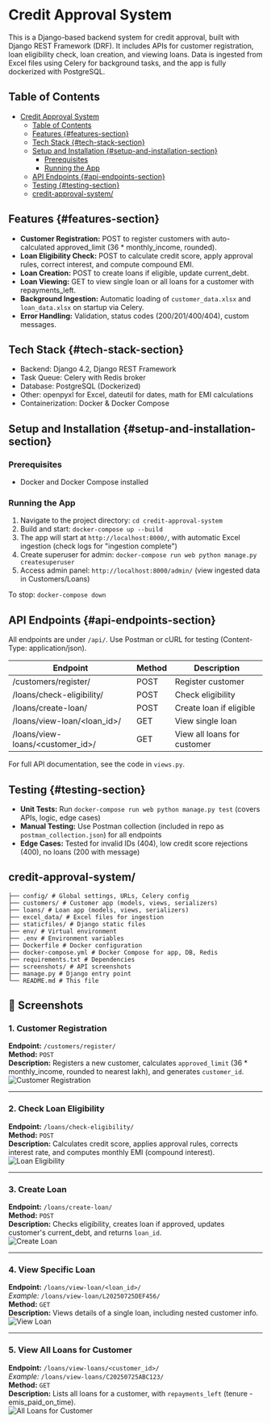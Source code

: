 # Credit Approval System

This is a Django-based backend system for credit approval, built with Django REST Framework (DRF). It includes APIs for customer registration, loan eligibility check, loan creation, and viewing loans. Data is ingested from Excel files using Celery for background tasks, and the app is fully dockerized with PostgreSQL.

## Table of Contents

- [Credit Approval System](#credit-approval-system)
  - [Table of Contents](#table-of-contents)
  - [Features {#features-section}](#features-features-section)
  - [Tech Stack {#tech-stack-section}](#tech-stack-tech-stack-section)
  - [Setup and Installation {#setup-and-installation-section}](#setup-and-installation-setup-and-installation-section)
    - [Prerequisites](#prerequisites)
    - [Running the App](#running-the-app)
  - [API Endpoints {#api-endpoints-section}](#api-endpoints-api-endpoints-section)
  - [Testing {#testing-section}](#testing-testing-section)
  - [credit-approval-system/](#credit-approval-system-1)
  
## Features {#features-section}

- **Customer Registration:** POST to register customers with auto-calculated approved_limit (36 * monthly_income, rounded).
- **Loan Eligibility Check:** POST to calculate credit score, apply approval rules, correct interest, and compute compound EMI.
- **Loan Creation:** POST to create loans if eligible, update current_debt.
- **Loan Viewing:** GET to view single loan or all loans for a customer with repayments_left.
- **Background Ingestion:** Automatic loading of `customer_data.xlsx` and `loan_data.xlsx` on startup via Celery.
- **Error Handling:** Validation, status codes (200/201/400/404), custom messages.

## Tech Stack {#tech-stack-section}

- Backend: Django 4.2, Django REST Framework
- Task Queue: Celery with Redis broker
- Database: PostgreSQL (Dockerized)
- Other: openpyxl for Excel, dateutil for dates, math for EMI calculations
- Containerization: Docker & Docker Compose

## Setup and Installation {#setup-and-installation-section}

### Prerequisites

- Docker and Docker Compose installed

### Running the App

1. Navigate to the project directory: `cd credit-approval-system`
2. Build and start: `docker-compose up --build`
3. The app will start at `http://localhost:8000/`, with automatic Excel ingestion (check logs for "ingestion complete")
4. Create superuser for admin: `docker-compose run web python manage.py createsuperuser`
5. Access admin panel: `http://localhost:8000/admin/` (view ingested data in Customers/Loans)

To stop: `docker-compose down`

## API Endpoints {#api-endpoints-section}

All endpoints are under `/api/`. Use Postman or cURL for testing (Content-Type: application/json).

| Endpoint | Method | Description |
|----------|--------|-------------|
| /customers/register/ | POST | Register customer |
| /loans/check-eligibility/ | POST | Check eligibility |
| /loans/create-loan/ | POST | Create loan if eligible |
| /loans/view-loan/<loan_id>/ | GET | View single loan |
| /loans/view-loans/<customer_id>/ | GET | View all loans for customer |

For full API documentation, see the code in `views.py`.

## Testing {#testing-section}

- **Unit Tests:** Run `docker-compose run web python manage.py test` (covers APIs, logic, edge cases)
- **Manual Testing:** Use Postman collection (included in repo as `postman_collection.json`) for all endpoints
- **Edge Cases:** Tested for invalid IDs (404), low credit score rejections (400), no loans (200 with message)

## credit-approval-system/
```
├── config/ # Global settings, URLs, Celery config
├── customers/ # Customer app (models, views, serializers)
├── loans/ # Loan app (models, views, serializers)
├── excel_data/ # Excel files for ingestion
├── staticfiles/ # Django static files
├── env/ # Virtual environment
├── .env # Environment variables
├── Dockerfile # Docker configuration
├── docker-compose.yml # Docker Compose for app, DB, Redis
├── requirements.txt # Dependencies
├── screenshots/ # API screenshots
├── manage.py # Django entry point
└── README.md # This file
```


## 📸 Screenshots

### 1. Customer Registration  

**Endpoint:** `/customers/register/`  
**Method:** `POST`  
**Description:** Registers a new customer, calculates `approved_limit` (36 * monthly_income, rounded to nearest lakh), and generates `customer_id`.  
![Customer Registration](screenshots/register-api.png)

---

### 2. Check Loan Eligibility  

**Endpoint:** `/loans/check-eligibility/`  
**Method:** `POST`  
**Description:** Calculates credit score, applies approval rules, corrects interest rate, and computes monthly EMI (compound interest).  
![Loan Eligibility](screenshots/check-eligibility.png)

---

### 3. Create Loan  

**Endpoint:** `/loans/create-loan/`  
**Method:** `POST`  
**Description:** Checks eligibility, creates loan if approved, updates customer's current_debt, and returns `loan_id`.  
![Create Loan](screenshots/create-loan.png)

---

### 4. View Specific Loan  

**Endpoint:** `/loans/view-loan/<loan_id>/`  
_Example:_ `/loans/view-loan/L20250725DEF456/`  
**Method:** `GET`  
**Description:** Views details of a single loan, including nested customer info.  
![View Loan](screenshots/view-loan.png)

---

### 5. View All Loans for Customer  

**Endpoint:** `/loans/view-loans/<customer_id>/`  
_Example:_ `/loans/view-loans/C20250725ABC123/`  
**Method:** `GET`  
**Description:** Lists all loans for a customer, with `repayments_left` (tenure - emis_paid_on_time).  
![All Loans for Customer](screenshots/view-all-loan.png)
